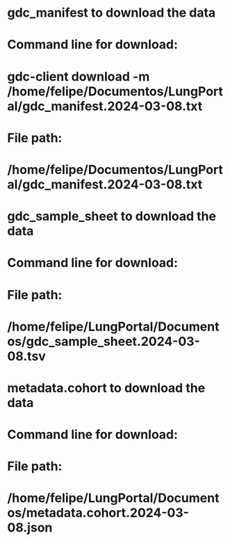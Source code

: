 <!-- GETTING STARTED -->
# gdc_manifest to download the data
# Command line for download:
# gdc-client download -m /home/felipe/Documentos/LungPortal/gdc_manifest.2024-03-08.txt
# File path: 
# /home/felipe/Documentos/LungPortal/gdc_manifest.2024-03-08.txt

# gdc_sample_sheet to download the data
# Command line for download:
# File path: 
# /home/felipe/LungPortal/Documentos/gdc_sample_sheet.2024-03-08.tsv

# metadata.cohort to download the data
# Command line for download:
# File path: 
# /home/felipe/LungPortal/Documentos/metadata.cohort.2024-03-08.json




